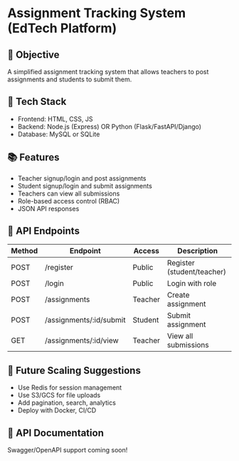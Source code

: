 # Assignment Tracking System (EdTech Platform)

## 🎯 Objective
A simplified assignment tracking system that allows teachers to post assignments and students to submit them.

## 🔧 Tech Stack
- Frontend: HTML, CSS, JS
- Backend: Node.js (Express) OR Python (Flask/FastAPI/Django)
- Database: MySQL or SQLite

## 📚 Features
- Teacher signup/login and post assignments
- Student signup/login and submit assignments
- Teachers can view all submissions
- Role-based access control (RBAC)
- JSON API responses

## 📁 API Endpoints
| Method | Endpoint                | Access   | Description                     |
|--------|-------------------------|----------|---------------------------------|
| POST   | /register               | Public   | Register (student/teacher)      |
| POST   | /login                  | Public   | Login with role                 |
| POST   | /assignments            | Teacher  | Create assignment               |
| POST   | /assignments/:id/submit| Student  | Submit assignment               |
| GET    | /assignments/:id/view   | Teacher  | View all submissions            |

## 📝 Future Scaling Suggestions
- Use Redis for session management
- Use S3/GCS for file uploads
- Add pagination, search, analytics
- Deploy with Docker, CI/CD

## 🧪 API Documentation
Swagger/OpenAPI support coming soon!
